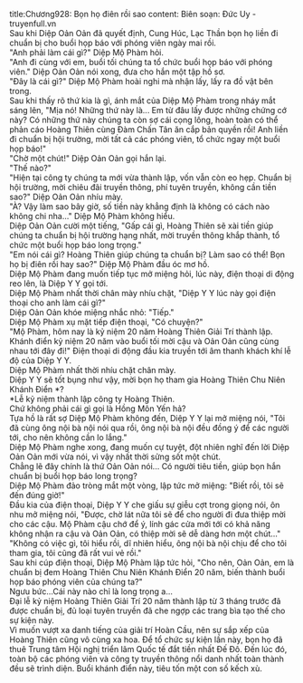 title:Chương928: Bọn họ điên rồi sao
content:
Biên soạn: Đức Uy - truyenfull.vn<br>Sau khi Diệp Oản Oản đã quyết định, Cung Húc, Lạc Thần bọn họ liền đi chuẩn bị cho buổi họp báo với phóng viên ngày mai rồi.<br>"Anh phải làm cái gì?" Diệp Mộ Phàm hỏi.<br>"Anh đi cùng với em, buổi tối chúng ta tổ chức buổi họp báo với phóng viên." Diệp Oản Oản nói xong, đưa cho hắn một tập hồ sơ.<br>"Đây là cái gì?" Diệp Mộ Phàm hoài nghi mà nhận lấy, lấy ra đồ vật bên trong.<br>Sau khi thấy rõ thứ kia là gì, ánh mắt của Diệp Mộ Phàm trong nháy mắt sáng lên, "Mịa nó! Những thứ này là... Em từ đâu lấy được những chứng cớ này? Có những thứ này chúng ta còn sợ cái cọng lông, hoàn toàn có thể phản cáo Hoàng Thiên cùng Đàm Chấn Tân ăn cắp bản quyền rồi! Anh liền đi chuẩn bị hội trường, mời tất cả các phóng viên, tổ chức ngay một buổi họp báo!"<br>"Chờ một chút!" Diệp Oản Oản gọi hắn lại.<br>"Thế nào?"<br>"Hiện tại công ty chúng ta mới vừa thành lập, vốn vẫn còn eo hẹp. Chuẩn bị hội trường, mời chiêu đãi truyền thông, phí tuyên truyền, không cần tiền sao?" Diệp Oản Oản nhíu mày.<br>"À? Vậy làm sao bây giờ, số tiền này khẳng định là không có cách nào không chi nha..." Diệp Mộ Phàm không hiểu.<br>Diệp Oản Oản cười một tiếng, "Gấp cái gì, Hoàng Thiên sẽ xài tiền giúp chúng ta chuẩn bị hội trường hạng nhất, mời truyền thông khắp thành, tổ chức một buổi họp báo long trọng."<br>"Em nói cái gì? Hoàng Thiên giúp chúng ta chuẩn bị? Làm sao có thể! Bọn họ bị điên rồi hay sao?" Diệp Mộ Phàm đầu óc mơ hồ.<br>Diệp Mộ Phàm đang muốn tiếp tục mở miệng hỏi, lúc này, điện thoại di động reo lên, là Diệp Y Y gọi tới.<br>Diệp Mộ Phàm nhất thời chân mày nhíu chặt, "Diệp Y Y lúc này gọi điện thoại cho anh làm cái gì?"<br>Diệp Oản Oản khóe miệng nhắc nhỏ: "Tiếp."<br>Diệp Mộ Phàm xụ mặt tiếp điện thoại, "Có chuyện?"<br>"Mộ Phàm, hôm nay là kỷ niệm 20 năm Hoàng Thiên Giải Trí thành lập. Khánh điển kỷ niệm 20 năm vào buổi tối mời cậu và Oản Oản cũng cùng nhau tới đây đi!" Điện thoại di động đầu kia truyền tới âm thanh khách khí lễ độ của Diệp Y Y.<br>Diệp Mộ Phàm nhất thời nhíu chặt chân mày.<br>Diệp Y Y sẽ tốt bụng như vậy, mời bọn họ tham gia Hoàng Thiên Chu Niên Khánh Điển *?<br>*Lễ kỷ niệm thành lập công ty Hoàng Thiên.<br>Chứ không phải cái gì gọi là Hồng Môn Yến hả?<br>Tựa hồ là rất sợ Diệp Mộ Phàm không đến, Diệp Y Y lại mở miệng nói, "Tôi đã cùng ông nội bà nội nói qua rồi, ông nội bà nội đều đồng ý để các người tới, cho nên không cần lo lắng."<br>Diệp Mộ Phàm nghe xong, đang muốn cự tuyệt, đột nhiên nghĩ đến lời Diệp Oản Oản mới vừa nói, vì vậy nhất thời sửng sốt một chút.<br>Chẳng lẽ đây chính là thứ Oản Oản nói... Có người tiêu tiền, giúp bọn hắn chuẩn bị buổi họp báo long trọng?<br>Diệp Mộ Phàm đảo tròng mắt một vòng, lập tức mở miệng: "Biết rồi, tôi sẽ đến đúng giờ!"<br>Đầu kia của điện thoại, Diệp Y Y che giấu sự giễu cợt trong giọng nói, ôn nhu mở miệng nói, "Được, chờ lát nữa tôi sẽ để cho người đi đưa thiệp mời cho các cậu. Mộ Phàm cậu chớ để ý, lính gác cửa mới tới có khả năng không nhận ra cậu và Oản Oản, có thiệp mời sẽ dễ dàng hơn một chút..."<br>"Không có việc gì, tôi hiểu rồi, dĩ nhiên hiểu, ông nội bà nội chịu để cho tôi tham gia, tôi cũng đã rất vui vẻ rồi."<br>Sau khi cúp điện thoại, Diệp Mộ Phàm lập tức hỏi, "Cho nên, Oản Oản, em là chuẩn bị đem Hoàng Thiên Chu Niên Khánh Điển 20 năm, biến thành buổi họp báo phóng viên của chúng ta?"<br>Ngưu bức...Cái này nào chỉ là long trọng a...<br>Đại lễ kỷ niệm Hoàng Thiên Giải Trí 20 năm thành lập từ 3 tháng trước đã được chuẩn bị, đủ loại tuyên truyền đã che ngợp các trang bìa tạo thế cho sự kiện này.<br>Vì muốn vượt xa danh tiếng của giải trí Hoàn Cầu, nên sự sắp xếp của Hoàng Thiên cũng vô cùng xa hoa. Để tổ chức sự kiện lần này, bọn họ đã thuê Trung tâm Hội nghị triển lãm Quốc tế đắt tiền nhất Đế Đô. Đến lúc đó, toàn bộ các phóng viên và công ty truyền thông nổi danh nhất toàn thành đều sẽ trình diện. Buổi khánh điển này, tiêu tốn một con số kếch xù.